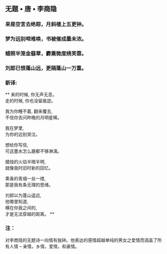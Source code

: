 ## 无题 • 唐 • 李商隐

### 来是空言去绝踪，月斜楼上五更钟。
### 梦为远别啼难唤，书被催成墨未浓。
### 蜡照半笼金翡翠，麝熏微度绣芙蓉。
### 刘郎已恨蓬山远，更隔蓬山一万重。

### 新译:
**
来的时候, 你无声无息。\
走的时候, 你也没留痕迹。

我为你睡不着, 翻来覆去, \
不信你去问昨晚的月明星稀。

我在梦里, \
为你的远别哭泣。

想给你写信, \
可这墨水怎么磨都不够淋漓。

蜡烛的火焰半暗半明, \
就像我时旧时新的回忆。

熏香的青烟一丝一缕, \
那是我有条无理的思绪。

刘郎以为蓬山遥远, \
他哪里知道, \
横在你我之间的, \
才是无法穿越的距离。
**
### 注：
对李商隐的无题诗一向情有独钟。他表达的感情超越单纯的男女之爱情而涵盖了所有人情 – 亲情，乡情，爱情，和豪情。
